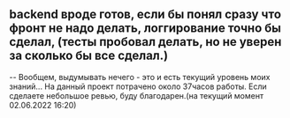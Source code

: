 backend вроде готов, если бы понял сразу что фронт не надо делать, логгирование точно бы сделал, (тесты пробовал делать, но не уверен за сколько бы все сделал.)
---

--
Вообщем, выдумывать нечего - это и есть текущий уровень моих знаний... На данный проект потрачено около 37часов работы. Если сделаете небольшое ревью, буду благодарен.(на текущий момент 02.06.2022 16:20)
